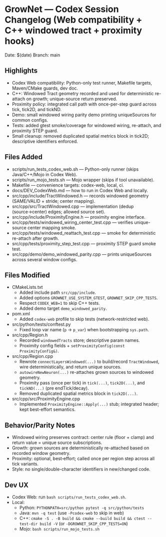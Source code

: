 # GrowNet — Codex Session Changelog (Web compatibility + C++ windowed tract + proximity hooks)

Date: $(date)
Branch: main

## Highlights

- Codex Web compatibility: Python-only test runner, Makefile targets, Maven/CMake guards, dev doc.
- C++: Windowed Tract geometry recorded and used for deterministic re-attach on growth; unique-source return preserved.
- Proximity policy: integrated call path with once-per-step guard across tick, tick2D, and tickND.
- Demo: small windowed wiring parity demo printing uniqueSources for common configs.
- Tests: added gtest smoke/coverage for windowed wiring, re-attach, and proximity STEP guard.
- Small cleanup: removed duplicated spatial metrics block in tick2D; descriptive identifiers enforced.

## Files Added

- scripts/run_tests_codex_web.sh — Python-only runner (skips Java/C++/Mojo in Codex Web).
- scripts/run_mojo_tests.sh — Mojo wrapper (skips if tool unavailable).
- Makefile — convenience targets: codex-web, local, ci.
- docs/DEV_CodexWeb.md — how to run in Codex Web and locally.
- src/cpp/include/TractWindowed.h — records windowed geometry (SAME/VALID + stride; center mapping).
- src/cpp/src/TractWindowed.cpp — implementation (dedup (source→center) edges; allowed source set).
- src/cpp/include/ProximityEngine.h — proximity engine interface.
- src/cpp/tests/windowed_wiring_center_test.cpp — verifies unique-source center mapping smoke.
- src/cpp/tests/windowed_reattach_test.cpp — smoke for deterministic re-attach after growth.
- src/cpp/tests/proximity_step_test.cpp — proximity STEP guard smoke test.
- src/cpp/demo/demo_windowed_parity.cpp — prints uniqueSources across several window configs.

## Files Modified

- CMakeLists.txt
  - Added include path `src/cpp/include`.
  - Added options `GROWNET_USE_SYSTEM_GTEST`, `GROWNET_SKIP_CPP_TESTS`.
  - Respect `CODEX_WEB=1` to skip C++ tests.
  - Added demo target `demo_windowed_parity`.
- pom.xml
  - Added `codex-web` profile to skip tests (network-restricted web).
- src/python/tests/conftest.py
  - Fixed loop var name (`p` → `p_var`) when bootstrapping `sys.path`.
- src/cpp/Region.h
  - Recorded `windowedTracts` store; descriptive param names.
  - Proximity config fields + `setProximityConfig(const ProximityConfig&)`.
- src/cpp/Region.cpp
  - Rewrote `connectLayersWindowed(...)` to build/record `TractWindowed`, wire deterministically, and return unique sources.
  - `autowireNewNeuron(...)` re-attaches grown sources to windowed geometry.
  - Proximity pass (once per tick) in `tick(...)`, `tick2D(...)`, and `tickND(...)` (pre endTick/decay).
  - Removed duplicated spatial metrics block in `tick2D(...)`.
- src/cpp/src/ProximityEngine.cpp
  - Implemented `ProximityEngine::Apply(...)` stub; integrated header; kept best-effort semantics.

## Behavior/Parity Notes

- Windowed wiring preserves contract: center rule (floor + clamp) and return value = unique source subscriptions.
- Growth: grown sources are deterministically re-attached based on recorded window geometry.
- Proximity: optional, best‑effort; called once per region step across all tick variants.
- Style: no single/double-character identifiers in new/changed code.

## Dev UX

- Codex Web: run `bash scripts/run_tests_codex_web.sh`.
- Local:
  - Python: `PYTHONPATH=src/python pytest -q src/python/tests`
  - Java: `mvn -q test` (use `-Pcodex-web` to skip in web)
  - C++: `cmake -S . -B build && cmake --build build && ctest --test-dir build -V` (or `-DGROWNET_SKIP_CPP_TESTS=ON`)
  - Mojo: `bash scripts/run_mojo_tests.sh`

